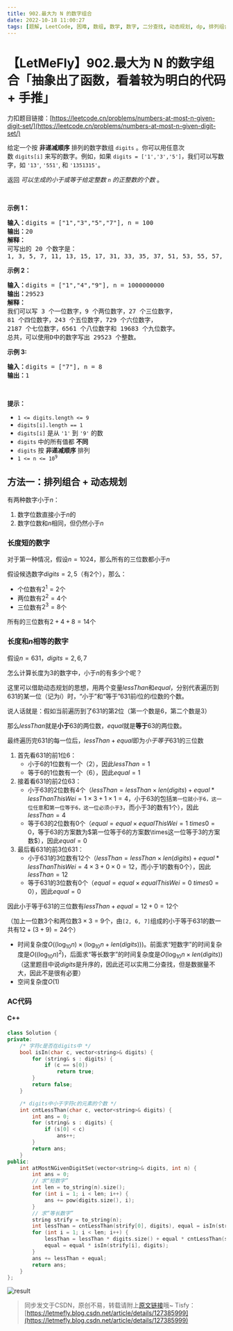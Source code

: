 ```yaml
---
title: 902.最大为 N 的数字组合
date: 2022-10-18 11:00:27
tags: [题解, LeetCode, 困难, 数组, 数学, 数字, 二分查找, 动态规划, dp, 排列组合]
---
```


# 【LetMeFly】902.最大为 N 的数字组合「抽象出了函数，看着较为明白的代码 + 手推」

力扣题目链接：[https://leetcode.cn/problems/numbers-at-most-n-given-digit-set/](https://leetcode.cn/problems/numbers-at-most-n-given-digit-set/)

<p>给定一个按&nbsp;<strong>非递减顺序</strong>&nbsp;排列的数字数组<meta charset="UTF-8" />&nbsp;<code>digits</code>&nbsp;。你可以用任意次数&nbsp;<code>digits[i]</code>&nbsp;来写的数字。例如，如果<meta charset="UTF-8" />&nbsp;<code>digits = ['1','3','5']</code>，我们可以写数字，如<meta charset="UTF-8" />&nbsp;<code>'13'</code>,&nbsp;<code>'551'</code>, 和&nbsp;<code>'1351315'</code>。</p>

<p>返回 <em>可以生成的小于或等于给定整数 <code>n</code> 的正整数的个数</em>&nbsp;。</p>

<p>&nbsp;</p>

<p><strong>示例 1：</strong></p>

<pre>
<strong>输入：</strong>digits = ["1","3","5","7"], n = 100
<strong>输出：</strong>20
<strong>解释：</strong>
可写出的 20 个数字是：
1, 3, 5, 7, 11, 13, 15, 17, 31, 33, 35, 37, 51, 53, 55, 57, 71, 73, 75, 77.
</pre>

<p><strong>示例 2：</strong></p>

<pre>
<strong>输入：</strong>digits = ["1","4","9"], n = 1000000000
<strong>输出：</strong>29523
<strong>解释：</strong>
我们可以写 3 个一位数字，9 个两位数字，27 个三位数字，
81 个四位数字，243 个五位数字，729 个六位数字，
2187 个七位数字，6561 个八位数字和 19683 个九位数字。
总共，可以使用D中的数字写出 29523 个整数。</pre>

<p><strong>示例 3:</strong></p>

<pre>
<strong>输入：</strong>digits = ["7"], n = 8
<strong>输出：</strong>1
</pre>

<p>&nbsp;</p>

<p><strong>提示：</strong></p>
<meta charset="UTF-8" />

<ul>
	<li><code>1 &lt;= digits.length &lt;= 9</code></li>
	<li><code>digits[i].length == 1</code></li>
	<li><code>digits[i]</code>&nbsp;是从&nbsp;<code>'1'</code>&nbsp;到&nbsp;<code>'9'</code> 的数</li>
	<li><code>digits</code>&nbsp;中的所有值都 <strong>不同</strong>&nbsp;</li>
	<li><code>digits</code>&nbsp;按&nbsp;<strong>非递减顺序</strong>&nbsp;排列</li>
	<li><code>1 &lt;= n &lt;= 10<sup>9</sup></code></li>
</ul>


    
## 方法一：排列组合 + 动态规划

有两种数字小于$n$：

1. 数字位数直接小于$n$的
2. 数字位数和$n$相同，但仍然小于$n$

### 长度短的数字

对于第一种情况，假设$n=1024$，那么所有的三位数都小于$n$

假设候选数字$digits = {2, 5}$（有$2$个），那么：

+ 个位数有$2^1=2$个
+ 两位数有$2^2=4$个
+ 三位数有$2^3=8$个

所有的三位数有$2+4+8=14$个

### 长度和$n$相等的数字

假设$n=631$，$digits = {2, 6, 7}$

怎么计算长度为$3$的数字中，小于$n$的有多少个呢？

这里可以借助动态规划的思想，用两个变量$lessThan$和$equal$，分别代表遍历到$631$的某一位（记为$i$）时，“小于”和“等于”$631$前$i$位的$i$位数的个数。

说人话就是：假如当前遍历到了$631$的第$2$位（第一个数是$6$，第二个数是$3$）

那么$lessThan$就是**小于**$63$的两位数，$equal$就是**等于**$63$的两位数。

最终遍历完$631$的每一位后，$lessThan + equal$即为*小于等于*$631$的三位数

1. 首先看$631$的前$1$位$6$：
	+ 小于$6$的$1$位数有一个（$2$），因此$lessThan = 1$
	+ 等于$6$的$1$位数有一个（$6$），因此$equal = 1$
2. 接着看$631$的前$2$位$63$：
    + 小于$63$的$2$位数有$4$个（$lessThan = lessThan \times len(digits) + equal * lessThanThisWei = 1 \times 3 + 1\times 1 = 4$，小于$63$的包括```第一位就小于6，这一位任意```和```第一位等于6，这一位必须小于3```，而小于$3$的数有$1$个），因此$lessThan = 4$
	+ 等于$63$的$2$位数有$0$个（$equal = equal\times equalThisWei = 1\ times 0 = 0$，等于$63$的方案数为$第一位等于6的方案数\times这一位等于3的方案数$），因此$equal = 0$
3. 最后看$631$的前$3$位$631$：
    + 小于$631$的$3$位数有$12$个（$lessThan = lessThan \times len(digits) + equal * lessThanThisWei = 4 \times 3 + 0\times 0 = 12$，而小于$1$的数有$0$个），因此$lessThan = 12$
	+ 等于$631$的$3$位数有$0$个（$equal = equal\times equalThisWei = 0\ times 0 = 0$），因此$equal = 0$

因此小于等于$631$的三位数有$lessThan + equal = 12 + 0 = 12$个

（加上一位数$3$个和两位数$3\times3=9$个，由```[2, 6, 7]```组成的小于等于$631$的数一共有$12+(3+9)=24$个）

+ 时间复杂度$O((\log_{10}n)\times(\log_{10}n + len(digits)))$。前面求“短数字”的时间复杂度是$O((\log_{10}n)^2)$，后面求“等长数字”的时间复杂度是$O(\log_{10}n\times len(digits))$（这里题目中说$digits$是升序的，因此还可以实用二分查找，但是数据量不大，因此不是很有必要）
+ 空间复杂度$O(1)$

### AC代码

#### C++

```cpp
class Solution {
private:
	/* 字符c是否在digits中 */
    bool isIn(char c, vector<string>& digits) {
        for (string& s : digits) {
            if (c == s[0])
                return true;
        }
        return false;
    }

	/* digits中小于字符c的元素的个数 */
    int cntLessThan(char c, vector<string>& digits) {
        int ans = 0;
        for (string& s : digits) {
            if (s[0] < c)
                ans++;
        }
        return ans;
    }
public:
    int atMostNGivenDigitSet(vector<string>& digits, int n) {
        int ans = 0;
		// 求“短数字”
        int len = to_string(n).size();
        for (int i = 1; i < len; i++) {
            ans += pow(digits.size(), i);
        }
		// 求“等长数字”
        string strify = to_string(n);
        int lessThan = cntLessThan(strify[0], digits), equal = isIn(strify[0], digits);  // 实用常数空间
        for (int i = 1; i < len; i++) {
            lessThan = lessThan * digits.size() + equal * cntLessThan(strify[i], digits);  // 公式原理在“631”的举例中详细说明了
            equal = equal * isIn(strify[i], digits);
        }
        ans += lessThan + equal;
        return ans;
    }
};
```

![result](https://img-blog.csdnimg.cn/0050bb334943415bbf7489d1441fe618.jpeg#pic_center)

> 同步发文于CSDN，原创不易，转载请附上[原文链接](https://blog.tisfy.eu.org/2022/10/18/LeetCode%200902.%E6%9C%80%E5%A4%A7%E4%B8%BAN%E7%9A%84%E6%95%B0%E5%AD%97%E7%BB%84%E5%90%88/)哦~
> Tisfy：[https://letmefly.blog.csdn.net/article/details/127385999](https://letmefly.blog.csdn.net/article/details/127385999)
